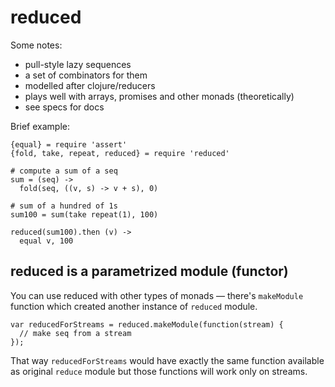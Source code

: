# reduced

Some notes:

  * pull-style lazy sequences
  * a set of combinators for them
  * modelled after clojure/reducers
  * plays well with arrays, promises and other monads (theoretically)
  * see specs for docs

Brief example:

    {equal} = require 'assert'
    {fold, take, repeat, reduced} = require 'reduced'

    # compute a sum of a seq
    sum = (seq) ->
      fold(seq, ((v, s) -> v + s), 0)

    # sum of a hundred of 1s
    sum100 = sum(take repeat(1), 100)

    reduced(sum100).then (v) ->
      equal v, 100

## reduced is a parametrized module (functor)

You can use reduced with other types of monads — there's `makeModule` function
which created another instance of `reduced` module.

    var reducedForStreams = reduced.makeModule(function(stream) {
      // make seq from a stream
    });

That way `reducedForStreams` would have exactly the same function available as
original `reduce` module but those functions will work only on streams.
